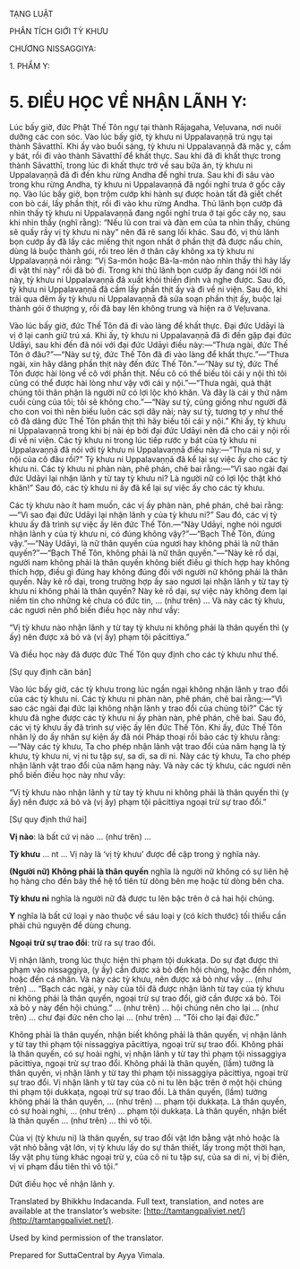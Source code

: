  

TẠNG LUẬT

PHÂN TÍCH GIỚI TỲ KHƯU

CHƯƠNG NISSAGGIYA:

1\. PHẨM Y:

# 5\. ĐIỀU HỌC VỀ NHẬN LÃNH Y:

Lúc bấy giờ, đức Phật Thế Tôn ngự tại thành Rājagaha, Veḷuvana, nơi nuôi dưỡng các con sóc. Vào lúc bấy giờ, tỳ khưu ni Uppalavaṇṇā trú ngụ tại thành Sāvatthī. Khi ấy vào buổi sáng, tỳ khưu ni Uppalavaṇṇā đã mặc y, cầm y bát, rồi đi vào thành Sāvatthī để khất thực. Sau khi đã đi khất thực trong thành Sāvatthī, trong lúc đi khất thực trở về sau bữa ăn, tỳ khưu ni Uppalavaṇṇā đã đi đến khu rừng Andha để nghỉ trưa. Sau khi đi sâu vào trong khu rừng Andha, tỳ khưu ni Uppalavaṇṇā đã ngồi nghỉ trưa ở gốc cây nọ. Vào lúc bấy giờ, bọn trộm cướp khi hành sự được hoàn tất đã giết chết con bò cái, lấy phần thịt, rồi đi vào khu rừng Andha. Thủ lãnh bọn cướp đã nhìn thấy tỳ khưu ni Uppalavaṇṇā đang ngồi nghỉ trưa ở tại gốc cây nọ, sau khi nhìn thấy (nghĩ rằng): “Nếu lũ con trai và đàn em của ta nhìn thấy, chúng sẽ quấy rầy vị tỳ khưu ni này” nên đã rẽ sang lối khác. Sau đó, vị thủ lãnh bọn cướp ấy đã lấy các miếng thịt ngon nhất ở phần thịt đã được nấu chín, dùng lá buộc thành gói, rồi treo lên ở thân cây không xa tỳ khưu ni Uppalavaṇṇā nói rằng: “Vị Sa-môn hoặc Bà-la-môn nào nhìn thấy thì hãy lấy đi vật thí này” rồi đã bỏ đi. Trong khi thủ lãnh bọn cướp ấy đang nói lời nói này, tỳ khưu ni Uppalavaṇṇā đã xuất khỏi thiền định và nghe được. Sau đó, tỳ khưu ni Uppalavaṇṇā đã cầm lấy phần thịt ấy và đi về ni viện. Sau đó, khi trải qua đêm ấy tỳ khưu ni Uppalavaṇṇā đã sửa soạn phần thịt ấy, buộc lại thành gói ở thượng y, rồi đã bay lên không trung và hiện ra ở Veḷuvana.

Vào lúc bấy giờ, đức Thế Tôn đã đi vào làng để khất thực. Đại đức Udāyi là vị ở lại canh giữ trú xá. Khi ấy, tỳ khưu ni Uppalavaṇṇā đã đi đến gặp đại đức Udāyi, sau khi đến đã nói với đại đức Udāyi điều này:—“Thưa ngài, đức Thế Tôn ở đâu?”—“Này sư tỷ, đức Thế Tôn đã đi vào làng để khất thực.”—“Thưa ngài, xin hãy dâng phần thịt này đến đức Thế Tôn.”—“Này sư tỷ, đức Thế Tôn được hài lòng về cô với phần thịt. Nếu cô có thể biếu tôi cái y nội thì tôi cũng có thể được hài lòng như vậy với cái y nội.”—“Thưa ngài, quả thật chúng tôi thân phận là người nữ có lợi lộc khó khăn. Và đây là cái y thứ năm cuối cùng của tôi; tôi sẽ không cho.”—“Này sư tỷ, cũng giống như người đã cho con voi thì nên biếu luôn các sợi dây nài; này sư tỷ, tương tợ y như thế cô đã dâng đức Thế Tôn phần thịt thì hãy biếu tôi cái y nội.” Khi ấy, tỳ khưu ni Uppalavaṇṇā trong khi bị nài ép bởi đại đức Udāyi nên đã cho cái y nội rồi đi về ni viện. Các tỳ khưu ni trong lúc tiếp rước y bát của tỳ khưu ni Uppalavaṇṇā đã nói với tỳ khưu ni Uppalavaṇṇā điều này:—“Thưa ni sư, y nội của cô đâu rồi?” Tỳ khưu ni Uppalavaṇṇā đã kể lại sự việc ấy cho các tỳ khưu ni. Các tỳ khưu ni phàn nàn, phê phán, chê bai rằng:—“Vì sao ngài đại đức Udāyi lại nhận lãnh y từ tay tỳ khưu ni? Là người nữ có lợi lộc thật khó khăn!” Sau đó, các tỳ khưu ni ấy đã kể lại sự việc ấy cho các tỳ khưu.

Các tỳ khưu nào ít ham muốn, các vị ấy phàn nàn, phê phán, chê bai rằng:—“Vì sao đại đức Udāyi lại nhận lãnh y của tỳ khưu ni?” Sau đó, các vị tỳ khưu ấy đã trình sự việc ấy lên đức Thế Tôn.—“Này Udāyi, nghe nói ngươi nhận lãnh y của tỳ khưu ni, có đúng không vậy?”—“Bạch Thế Tôn, đúng vậy.”—“Này Udāyi, là nữ thân quyến của ngươi hay không phải là nữ thân quyến?”—“Bạch Thế Tôn, không phải là nữ thân quyến.”—“Này kẻ rồ dại, người nam không phải là thân quyến không biết điều gì thích hợp hay không thích hợp, điều gì đúng hay không đúng đối với người nữ không phải là thân quyến. Này kẻ rồ dại, trong trường hợp ấy sao ngươi lại nhận lãnh y từ tay tỳ khưu ni không phải là thân quyến? Này kẻ rồ dại, sự việc này không đem lại niềm tin cho những kẻ chưa có đức tin, … (như trên) … Và này các tỳ khưu, các ngươi nên phổ biến điều học này như vầy:

“Vị tỳ khưu nào nhận lãnh y từ tay tỳ khưu ni không phải là thân quyến thì (y ấy) nên được xả bỏ và (vị ấy) phạm tội pācittiya.”

Và điều học này đã được đức Thế Tôn quy định cho các tỳ khưu như thế.

\[Sự quy định căn bản\]

Vào lúc bấy giờ, các tỳ khưu trong lúc ngần ngại không nhận lãnh y trao đổi của các tỳ khưu ni. Các tỳ khưu ni phàn nàn, phê phán, chê bai rằng:—“Vì sao các ngài đại đức lại không nhận lãnh y trao đổi của chúng tôi?” Các tỳ khưu đã nghe được các tỳ khưu ni ấy phàn nàn, phê phán, chê bai. Sau đó, các vị tỳ khưu ấy đã trình sự việc ấy lên đức Thế Tôn. Khi ấy, đức Thế Tôn nhân lý do ấy nhân sự kiện ấy đã nói Pháp thoại rồi bảo các tỳ khưu rằng:—“Này các tỳ khưu, Ta cho phép nhận lãnh vật trao đổi của năm hạng là tỳ khưu, tỳ khưu ni, vị ni tu tập sự, sa di, sa di ni. Này các tỳ khưu, Ta cho phép nhận lãnh vật trao đổi của năm hạng này. Và này các tỳ khưu, các ngươi nên phổ biến điều học này như vầy:

“Vị tỳ khưu nào nhận lãnh y từ tay tỳ khưu ni không phải là thân quyến thì (y ấy) nên được xả bỏ và (vị ấy) phạm tội pācittiya ngoại trừ sự trao đổi.”

\[Sự quy định thứ hai\]

**Vị nào**: là bất cứ vị nào … (như trên) …

**Tỳ khưu** … nt … Vị này là ‘vị tỳ khưu’ được đề cập trong ý nghĩa này.

**(Người nữ) Không phải là thân quyến** nghĩa là người nữ không có sự liên hệ họ hàng cho đến bảy thế hệ tổ tiên từ dòng bên mẹ hoặc từ dòng bên cha.

**Tỳ khưu ni** nghĩa là người nữ đã được tu lên bậc trên ở cả hai hội chúng.

**Y** nghĩa là bất cứ loại y nào thuộc về sáu loại y (có kích thước) tối thiểu cần phải chú nguyện để dùng chung.

**Ngoại trừ sự trao đổi**: trừ ra sự trao đổi.

Vị nhận lãnh, trong lúc thực hiện thì phạm tội dukkaṭa. Do sự đạt được thì phạm vào nissaggiya, (y ấy) cần được xả bỏ đến hội chúng, hoặc đến nhóm, hoặc đến cá nhân. Và này các tỳ khưu, nên được xả bỏ như vầy … (như trên) … “Bạch các ngài, y này của tôi đã được nhận lãnh từ tay của tỳ khưu ni không phải là thân quyến, ngoại trừ sự trao đổi, giờ cần được xả bỏ. Tôi xả bỏ y này đến hội chúng.” … (như trên) … hội chúng nên cho lại … (như trên) … chư đại đức nên cho lại … (như trên) … “Tôi cho lại đại đức.”

Không phải là thân quyến, nhận biết không phải là thân quyến, vị nhận lãnh y từ tay thì phạm tội nissaggiya pācittiya, ngoại trừ sự trao đổi. Không phải là thân quyến, có sự hoài nghi, vị nhận lãnh y từ tay thì phạm tội nissaggiya pācittiya, ngoại trừ sự trao đổi. Không phải là thân quyến, (lầm) tưởng là thân quyến, vị nhận lãnh y từ tay thì phạm tội nissaggiya pācittiya, ngoại trừ sự trao đổi. Vị nhận lãnh y từ tay của cô ni tu lên bậc trên ở một hội chúng thì phạm tội dukkaṭa, ngoại trừ sự trao đổi. Là thân quyến, (lầm) tưởng không phải là thân quyến, … (như trên) … phạm tội dukkaṭa. Là thân quyến, có sự hoài nghi, … (như trên) … phạm tội dukkaṭa. Là thân quyến, nhận biết là thân quyến … (như trên) … thì vô tội.

Của vị (tỳ khưu ni) là thân quyến, sự trao đổi vật lớn bằng vật nhỏ hoặc là vật nhỏ bằng vật lớn, vị tỳ khưu lấy do sự thân thiết, lấy trong một thời hạn, lấy vật phụ tùng khác ngoại trừ y, của cô ni tu tập sự, của sa di ni, vị bị điên, vị vi phạm đầu tiên thì vô tội.”

Dứt điều học về nhận lãnh y.

Translated by Bhikkhu Indacanda. Full text, translation, and notes are available at the translator’s website: [http://tamtangpaliviet.net/](http://tamtangpaliviet.net/).

Used by kind permission of the translator.

Prepared for SuttaCentral by Ayya Vimala.
